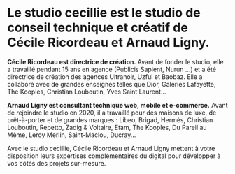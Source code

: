 # Le studio cecillie est le studio de conseil technique et créatif de Cécile Ricordeau et Arnaud Ligny.

**Cécile Ricordeau est directrice de création.** Avant de fonder le studio, elle a travaillé pendant 15 ans en agence (Publicis Sapient, Nurun …) et a été directrice de création des agences Ultranoir, Uzful et Baobaz. Elle a collaboré avec de grandes enseignes telles que Dior, Galeries Lafayette, The Kooples, Christian Louboutin, Yves Saint Laurent...

**Arnaud Ligny est consultant technique web, mobile et e-commerce.** Avant de rejoindre le studio en 2020, il a travaillé pour des maisons de luxe, de prêt-à-porter et de grandes marques : Libeo, Brigad, Hermès, Christian Louboutin, Repetto, Zadig & Voltaire, Etam, The Kooples, Du Pareil au Même, Leroy Merlin, Saint-Maclou, Ducray...

Avec le studio cecillie, Cécile Ricordeau et Arnaud Ligny mettent à votre disposition leurs expertises complémentaires du digital pour développer à vos côtés des projets sur-mesure.
